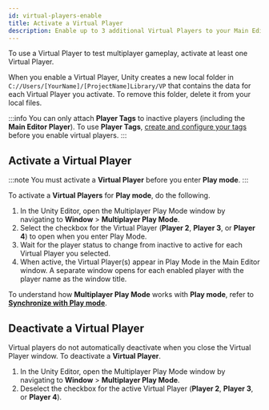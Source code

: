 ```yaml
---
id: virtual-players-enable
title: Activate a Virtual Player
description: Enable up to 3 additional Virtual Players to your Main Editor Player in Multiplayer Play Mode.
---
```


To use a Virtual Player to test multiplayer gameplay, activate at least one Virtual Player.

When you enable a Virtual Player, Unity creates a new local folder in  `C://Users/[YourName]/[ProjectName]Library/VP` that contains the data for each Virtual Player you activate. To remove this folder, delete it from your local files. 

:::info
You can only attach **Player Tags** to inactive players (including the **Main Editor Player**). To use **Player Tags**, [create and configure your tags](../player-tags/player-tags-create.md) before you enable virtual players.
:::

## Activate a Virtual Player

:::note
You must activate a **Virtual Player** before you enter **Play mode**.
:::

To activate a **Virtual Players** for **Play mode**, do the following.

1. In the Unity Editor, open the Multiplayer Play Mode window by navigating to **Window** > **Multiplayer Play Mode**.
2. Select the checkbox for the Virtual Player (**Player 2**, **Player 3**, or **Player 4**) to open when you enter Play Mode.
3. Wait for the player status to change from inactive to active for each Virtual Player you selected.
4. When active, the Virtual Player(s) appear in Play Mode in the Main Editor window. A separate window opens for each enabled player with the player name as the window title.

To understand how **Multiplayer Play Mode** works with **Play mode**, refer to [**Synchronize with Play mode**](../sync-play-mode.md).

## Deactivate a Virtual Player

Virtual players do not automatically deactivate when you close the Virtual Player window. 
To deactivate a **Virtual Player**.

1. In the Unity Editor, open the Multiplayer Play Mode window by navigating to **Window** > **Multiplayer Play Mode**.
2. Deselect the checkbox for the active Virtual Player (**Player 2**, **Player 3**, or **Player 4**).